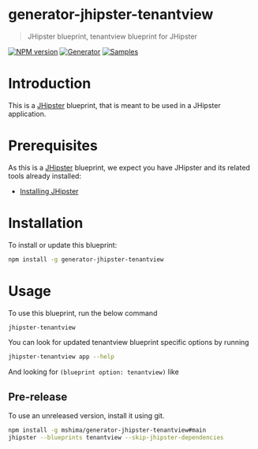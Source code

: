 # generator-jhipster-tenantview

> JHipster blueprint, tenantview blueprint for JHipster

[![NPM version][npm-image]][npm-url]
[![Generator][github-generator-image]][github-generator-url]
[![Samples][github-samples-image]][github-samples-url]

# Introduction

This is a [JHipster](https://www.jhipster.tech/) blueprint, that is meant to be used in a JHipster application.

# Prerequisites

As this is a [JHipster](https://www.jhipster.tech/) blueprint, we expect you have JHipster and its related tools already installed:

- [Installing JHipster](https://www.jhipster.tech/installation/)

# Installation

To install or update this blueprint:

```bash
npm install -g generator-jhipster-tenantview
```

# Usage

To use this blueprint, run the below command

```bash
jhipster-tenantview
```

You can look for updated tenantview blueprint specific options by running

```bash
jhipster-tenantview app --help
```

And looking for `(blueprint option: tenantview)` like

## Pre-release

To use an unreleased version, install it using git.

```bash
npm install -g mshima/generator-jhipster-tenantview#main
jhipster --blueprints tenantview --skip-jhipster-dependencies
```

[npm-image]: https://img.shields.io/npm/v/generator-jhipster-tenantview.svg
[npm-url]: https://npmjs.org/package/generator-jhipster-tenantview
[github-generator-image]: https://github.com/mshima/generator-jhipster-tenantview/actions/workflows/generator.yml/badge.svg
[github-generator-url]: https://github.com/mshima/generator-jhipster-tenantview/actions/workflows/generator.yml
[github-samples-image]: https://github.com/mshima/generator-jhipster-tenantview/actions/workflows/samples.yml/badge.svg
[github-samples-url]: https://github.com/mshima/generator-jhipster-tenantview/actions/workflows/samples.yml

